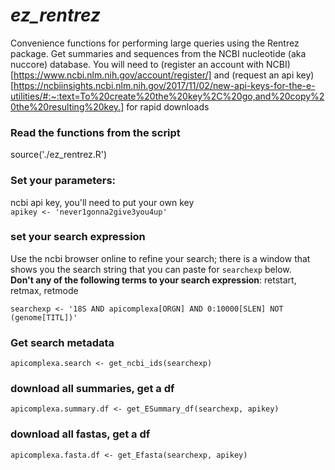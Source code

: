 # *ez_rentrez*

Convenience functions for performing large queries using the Rentrez package. Get summaries and sequences from the NCBI nucleotide (aka nuccore) database. You will need to (register an account with NCBI)[https://www.ncbi.nlm.nih.gov/account/register/] and (request an api key)[https://ncbiinsights.ncbi.nlm.nih.gov/2017/11/02/new-api-keys-for-the-e-utilities/#:~:text=To%20create%20the%20key%2C%20go,and%20copy%20the%20resulting%20key.] for rapid downloads

### Read the functions from the script
source('./ez_rentrez.R')

### Set your parameters:  

ncbi api key, you'll need to put your own key  
`apikey <- 'never1gonna2give3you4up' `

### set your search expression

Use the ncbi browser online to refine your search; there is a window that shows you the search string that you can paste for `searchexp` below.  
**Don't any of the following terms to your search expression**: retstart, retmax, retmode  

`searchexp <- '18S AND apicomplexa[ORGN] AND 0:10000[SLEN] NOT (genome[TITL])'`

### Get search metadata 

`apicomplexa.search <- get_ncbi_ids(searchexp)`

### download all summaries, get a df
`apicomplexa.summary.df <- get_ESummary_df(searchexp, apikey)`

### download all fastas, get a df
`apicomplexa.fasta.df <- get_Efasta(searchexp, apikey)`
